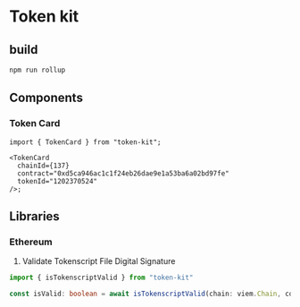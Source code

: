 # Token kit

## build

```sh
npm run rollup
```

## Components

### Token Card

```tsx
import { TokenCard } from "token-kit";

<TokenCard
  chainId={137}
  contract="0xd5ca946ac1c1f24eb26dae9e1a53ba6a02bd97fe"
  tokenId="1202370524"
/>;
```

## Libraries

### Ethereum

1. Validate Tokenscript File Digital Signature

```ts
import { isTokenscriptValid } from "token-kit"

const isValid: boolean = await isTokenscriptValid(chain: viem.Chain, contract: string)
```
